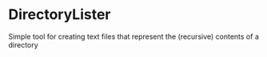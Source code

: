 # DirectoryLister
Simple tool for creating text files that represent the (recursive) contents of a directory

